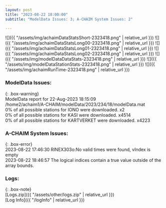 ```yaml
---
layout: post
title: "2023-08-22 18:00:00"
subtitle: "ModelData Issues: 3; A-CHAIM System Issues: 2"

---
```


![]({{ "/assets/img/achaimDataStatsShort-2323418.png" | relative_url }})
![]({{ "/assets/img/achaimDataStatsLong00-2323418.png" | relative_url }})
![]({{ "/assets/img/achaimDataStatsLong01-2323418.png" | relative_url }})
![]({{ "/assets/img/achaimDataStatsLong02-2323418.png" | relative_url }})
![]({{ "/assets/img/modelDataDataStats-2323418.png" | relative_url }})
![]({{ "/assets/img/modelDataStationStats-2323418.png" | relative_url }})
![]({{ "/assets/img/achaimRunTime-2323418.png" | relative_url }})


### ModelData Issues:  
  
{: .box-warning}  
 ModelData report for 22-Aug-2023 18:15:09   
 /home2/achaim1/A-CHAIM/modelData/2023/234/18/modelData.mat   
 0% of all possible stations for IONO were downloaded. x2   
 0% of all possible stations for KASI were downloaded. x4514   
 0% of all possible stations for KARTVERKET were downloaded. x4223   
  
### A-CHAIM System Issues:  
  
{: .box-error}  
2023-08-22 17:46:30 RINEX303o:No valid times were found, vIndex is empty  
2023-08-22 18:46:57 The logical indices contain a true value outside of the array bounds.  

### Logs:  
  
{: .box-note}  
[Logs.zip]({{ "/assets/other/logs.zip" | relative_url }})  
[Log Info]({{ "/logInfo" | relative_url }})  
